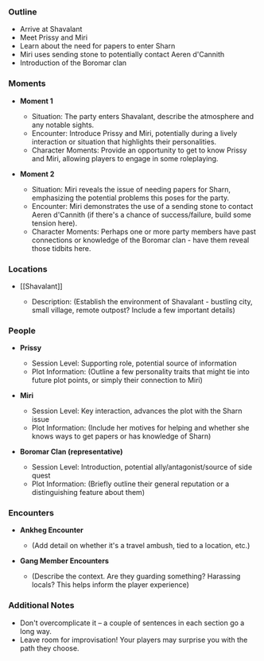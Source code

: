 ### Outline

- Arrive at Shavalant
- Meet Prissy and Miri
- Learn about the need for papers to enter Sharn
- Miri uses sending stone to potentially contact Aeren d'Cannith
- Introduction of the Boromar clan

### Moments

- **Moment 1**
    
    - Situation: The party enters Shavalant, describe the atmosphere and any notable sights.
    - Encounter: Introduce Prissy and Miri, potentially during a lively interaction or situation that highlights their personalities.
    - Character Moments: Provide an opportunity to get to know Prissy and Miri, allowing players to engage in some roleplaying.
    
- **Moment 2**
    
    - Situation: Miri reveals the issue of needing papers for Sharn, emphasizing the potential problems this poses for the party.
    - Encounter: Miri demonstrates the use of a sending stone to contact Aeren d'Cannith (if there's a chance of success/failure, build some tension here).
    - Character Moments: Perhaps one or more party members have past connections or knowledge of the Boromar clan - have them reveal those tidbits here.
    

### Locations

- [[Shavalant]]
    
    - Description: (Establish the environment of Shavalant - bustling city, small village, remote outpost? Include a few important details)
    

### People

- **Prissy**
    
    - Session Level: Supporting role, potential source of information
    - Plot Information: (Outline a few personality traits that might tie into future plot points, or simply their connection to Miri)
    
- **Miri**
    
    - Session Level: Key interaction, advances the plot with the Sharn issue
    - Plot Information: (Include her motives for helping and whether she knows ways to get papers or has knowledge of Sharn)
    
- **Boromar Clan (representative)**
    
    - Session Level: Introduction, potential ally/antagonist/source of side quest
    - Plot Information: (Briefly outline their general reputation or a distinguishing feature about them)
    

### Encounters

- **Ankheg Encounter**
    
    - (Add detail on whether it's a travel ambush, tied to a location, etc.)
    
- **Gang Member Encounters**
    
    - (Describe the context. Are they guarding something? Harassing locals? This helps inform the player experience)
    

### Additional Notes

- Don't overcomplicate it – a couple of sentences in each section go a long way.
- Leave room for improvisation! Your players may surprise you with the path they choose.